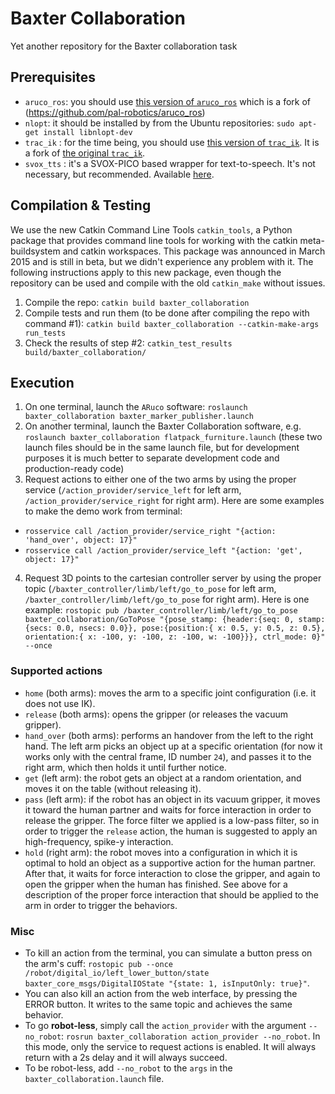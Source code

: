 # Baxter Collaboration

Yet another repository for the Baxter collaboration task

## Prerequisites

 * `aruco_ros`: you should use [this version of `aruco_ros`](https://github.com/ScazLab/aruco_ros) which is a fork of (https://github.com/pal-robotics/aruco_ros)
 * `nlopt`: it should be installed by from the Ubuntu repositories: `sudo apt-get install libnlopt-dev `
 * `trac_ik` : for the time being, you should use [this version of `trac_ik`](https://bitbucket.org/alecive/trac_ik). It is a fork of [the original `trac_ik`](https://bitbucket.org/traclabs/trac_ik).
 * `svox_tts` : it's a SVOX-PICO based wrapper for text-to-speech. It's not necessary, but recommended. Available [here](https://github.com/ScazLab/svox_tts).

## Compilation & Testing

We use the new Catkin Command Line Tools `catkin_tools`, a Python package that provides command line tools for working with the catkin meta-buildsystem and catkin workspaces. This package was announced in March 2015 and is still in beta, but we didn't experience any problem with it. The following instructions apply to this new package, even though the repository can be used and compile with the old `catkin_make` without issues.

 1. Compile the repo: `catkin build baxter_collaboration`
 2. Compile tests and run them (to be done after compiling the repo with command #1): `catkin build baxter_collaboration --catkin-make-args run_tests`
 3. Check the results of step #2: `catkin_test_results build/baxter_collaboration/`

## Execution

 1. On one terminal, launch the `ARuco` software: `roslaunch baxter_collaboration baxter_marker_publisher.launch`
 2. On another terminal, launch the Baxter Collaboration software, e.g. `roslaunch baxter_collaboration flatpack_furniture.launch` (these two launch files should be in the same launch file, but for development purposes it is much better to separate development code and production-ready code)
 3. Request actions to either one of the two arms by using the proper service (`/action_provider/service_left` for left arm, `/action_provider/service_right` for right arm). Here are some examples to make the demo work from terminal:
  * `rosservice call /action_provider/service_right "{action: 'hand_over', object: 17}"`
  * `rosservice call /action_provider/service_left "{action: 'get', object: 17}"`
 4. Request 3D points to the cartesian controller server by using the proper topic (`/baxter_controller/limb/left/go_to_pose` for left arm, `/baxter_controller/limb/left/go_to_pose` for right arm). Here is one example: `rostopic pub /baxter_controller/limb/left/go_to_pose baxter_collaboration/GoToPose "{pose_stamp: {header:{seq: 0, stamp: {secs: 0.0, nsecs: 0.0}}, pose:{position:{ x: 0.5, y: 0.5, z: 0.5}, orientation:{ x: -100, y: -100, z: -100, w: -100}}}, ctrl_mode: 0}" --once`

### Supported actions

 * `home` (both arms): moves the arm to a specific joint configuration (i.e. it does not use IK).
 * `release` (both arms): opens the gripper (or releases the vacuum gripper).
 * `hand_over` (both arms): performs an handover from the left to the right hand. The left arm picks an object up at a specific orientation (for now it works only with the central frame, ID number `24`), and passes it to the right arm, which then holds it until further notice.
 * `get` (left arm): the robot gets an object at a random orientation, and moves it on the table (without releasing it).
 * `pass` (left arm): if the robot has an object in its vacuum gripper, it moves it toward the human partner and waits for force interaction in order to release the gripper. The force filter we applied is a low-pass filter, so in order to trigger the `release` action, the human is suggested to apply an high-frequency, spike-y interaction.
 * `hold` (right arm): the robot moves into a configuration in which it is optimal to hold an object as a supportive action for the human partner. After that, it waits for force interaction to close the gripper, and again to open the gripper when the human has finished. See above for a description of the proper force interaction that should be applied to the arm in order to trigger the behaviors.

### Misc

 * To kill an action from the terminal, you can simulate a button press on the arm's cuff: `rostopic pub --once /robot/digital_io/left_lower_button/state baxter_core_msgs/DigitalIOState "{state: 1, isInputOnly: true}"`.
 * You can also kill an action from the web interface, by pressing the ERROR button. It writes to the same topic and achieves the same behavior.
 * To go **robot-less**, simply call the `action_provider` with the argument `--no_robot`: `rosrun baxter_collaboration action_provider --no_robot`. In this mode, only the service to request actions is enabled. It will always return with a 2s delay and it will always succeed.
 * To be robot-less, add `--no_robot` to the `args` in the `baxter_collaboration.launch` file.
